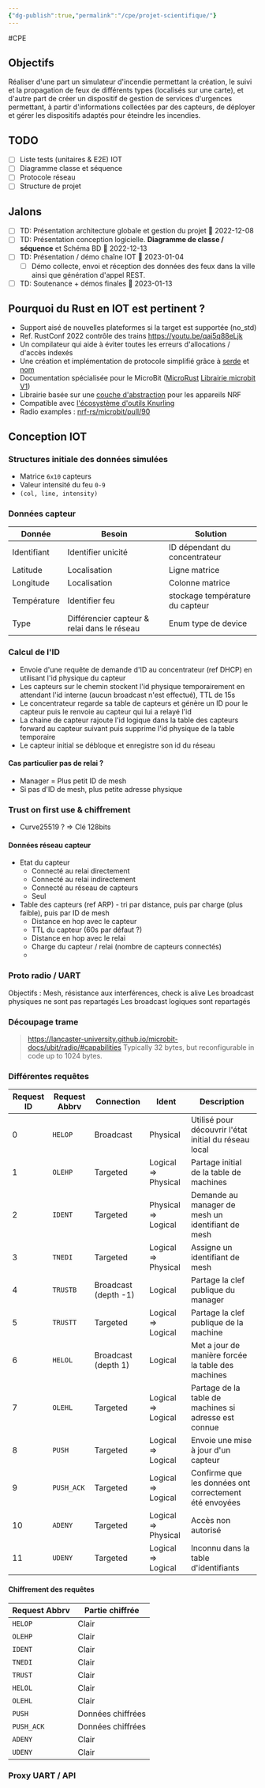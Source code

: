 ```yaml
---
{"dg-publish":true,"permalink":"/cpe/projet-scientifique/"}
---
```



#CPE 

## Objectifs
Réaliser d'une part un simulateur d'incendie permettant la création, le suivi et la propagation de feux de différents types (localisés sur une carte), et d'autre part de créer un dispositif de gestion de services d'urgences permettant, à partir d'informations collectées par des capteurs, de déployer et gérer les dispositifs adaptés pour éteindre les incendies. 

## TODO
- [ ] Liste tests (unitaires & E2E) IOT
- [ ] Diagramme classe et séquence
- [ ] Protocole réseau
- [ ] Structure de projet

## Jalons
- [ ] TD: Présentation architecture globale et gestion du projet 📅 2022-12-08
- [ ] TD: Présentation conception logicielle. **Diagramme de classe / séquence** et Schéma BD 📅 2022-12-13
- [ ] TD: Présentation / démo chaîne IOT 📅 2023-01-04
	- [ ] Démo collecte, envoi et réception des données des feux dans la ville ainsi que génération d'appel REST.
- [ ] TD: Soutenance + démos finales 📅 2023-01-13

## Pourquoi du Rust en IOT est pertinent ?
- Support aisé de nouvelles plateformes si la target est supportée (no_std)
- Ref. RustConf 2022 contrôle des trains https://youtu.be/qaj5q88eLjk
- Un compilateur qui aide à éviter toutes les erreurs d'allocations / d'accès indexés
- Une création et implémentation de protocole simplifié grâce à [serde](https://lib.rs/serde) et [nom](https://lib.rs/nom)
- Documentation spécialisée pour le MicroBit ([MicroRust](https://droogmic.github.io/microrust) [Librairie microbit V1](https://lib.rs/crates/microbit))
- Librairie basée sur une [couche d'abstraction](https://github.com/nrf-rs/nrf-hal) pour les appareils NRF
- Compatible avec [l'écosystème d'outils Knurling](https://knurling.ferrous-systems.com/tools/) 
- Radio examples : [nrf-rs/microbit/pull/90](https://github.com/nrf-rs/microbit/pull/90/files)

## Conception IOT
### Structures initiale des données simulées
- Matrice `6x10` capteurs
- Valeur intensité du feu `0-9` 
- `(col, line, intensity)`

### Données capteur
| Donnée      | Besoin                                      | Solution                        |
| ----------- | ------------------------------------------- | ------------------------------- |
| Identifiant | Identifier unicité                          | ID dépendant du concentrateur                  |
| Latitude    | Localisation                                | Ligne matrice                   |
| Longitude   | Localisation                                | Colonne matrice                 |
| Température | Identifier feu                              | stockage température du capteur |
| Type        | Différencier capteur & relai dans le réseau | Enum type de device             |

### Calcul de l'ID
- Envoie d'une requête de demande d'ID au concentrateur (ref DHCP) en utilisant l'id physique du capteur
- Les capteurs sur le chemin stockent l'id physique temporairement en attendant l'id interne (aucun broadcast n'est effectué), TTL de 15s
- Le concentrateur regarde sa table de capteurs et génère un ID pour le capteur puis le renvoie au capteur qui lui a relayé l'id
-  La chaine de capteur rajoute l'id logique dans la table des capteurs forward au capteur suivant puis supprime l'id physique de la table temporaire
- Le capteur initial se débloque et enregistre son id du réseau

#### Cas particulier pas de relai ?
- Manager = Plus petit ID de mesh
- Si pas d'ID de mesh, plus petite adresse physique

### Trust on first use & chiffrement
- Curve25519 ? => Clé 128bits

#### Données réseau capteur
- Etat du capteur
	- Connecté au relai directement
	- Connecté au relai indirectement
	- Connecté au réseau de capteurs
	- Seul
- Table des capteurs (ref ARP) - tri par distance, puis par charge (plus faible), puis par ID de mesh
	- Distance en hop avec le capteur
	- TTL du capteur (60s par défaut ?)
	- Distance en hop avec le relai
	- Charge du capteur / relai (nombre de capteurs connectés)
	- 

### Proto radio / UART
Objectifs : Mesh, résistance aux interférences, check is alive
Les broadcast physiques ne sont pas repartagés
Les broadcast logiques sont repartagés

### Découpage trame
> https://lancaster-university.github.io/microbit-docs/ubit/radio/#capabilities
> Typically 32 bytes, but reconfigurable in code up to 1024 bytes.


### Différentes requêtes

| Request ID | Request Abbrv | Connection           | Ident               | Description                                            |
| ---------- | ------------- | -------------------- | ------------------- | ------------------------------------------------------ |
| 0          | `HELOP`       | Broadcast            | Physical            | Utilisé pour découvrir l'état initial du réseau local  |
| 1          | `OLEHP`       | Targeted             | Logical => Physical | Partage initial de la table de machines                |
| 2          | `IDENT`       | Targeted             | Physical => Logical | Demande au manager de mesh un identifiant de mesh      |
| 3          | `TNEDI`       | Targeted             | Logical => Physical | Assigne un identifiant de mesh                         |
| 4          | `TRUSTB`      | Broadcast (depth -1) | Logical             | Partage la clef publique du manager                    |
| 5          | `TRUSTT`      | Targeted             | Logical => Logical  | Partage la clef publique de la machine                 |
| 6          | `HELOL`       | Broadcast (depth 1)  | Logical             | Met a jour de manière forcée la table des machines     |
| 7          | `OLEHL`       | Targeted             | Logical => Logical  | Partage de la table de machines si adresse est connue  |
| 8          | `PUSH`        | Targeted             | Logical => Logical  | Envoie une mise à jour d'un capteur                    |
| 9          | `PUSH_ACK`    | Targeted             | Logical => Logical  | Confirme que les données ont correctement été envoyées |
| 10         | `ADENY`       | Targeted             | Logical => Physical | Accès non autorisé                                    |
| 11         | `UDENY`       | Targeted             | Logical => Logical  | Inconnu dans la table d'identifiants                   |

#### Chiffrement des requêtes
| Request Abbrv | Partie chiffrée   |
| ------------- | ----------------- |
| `HELOP`       | Clair             |
| `OLEHP`       | Clair             |
| `IDENT`       | Clair             |
| `TNEDI`       | Clair             |
| `TRUST`       | Clair             |
| `HELOL`       | Clair             |
| `OLEHL`       | Clair             |
| `PUSH`        | Données chiffrées |
| `PUSH_ACK`    | Données chiffrées |
| `ADENY`       | Clair             |
| `UDENY`       | Clair             |

### Proxy UART / API